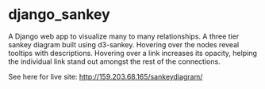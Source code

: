 # django_sankey
A Django web app to visualize many to many relationships. A three tier sankey diagram built using d3-sankey.
Hovering over the nodes reveal tooltips with descriptions.
Hovering over a link increases its opacity, helping the individual link stand out amongst the rest of the connections.

See here for live site: http://159.203.68.165/sankeydiagram/
